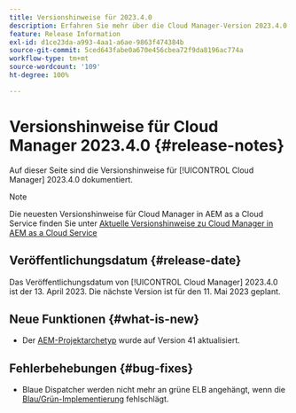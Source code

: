 ```yaml
---
title: Versionshinweise für 2023.4.0
description: Erfahren Sie mehr über die Cloud Manager-Version 2023.4.0.
feature: Release Information
exl-id: d1ce23da-a993-4aa1-a6ae-9863f474384b
source-git-commit: 5ced643fabe0a670e456cbea72f9da8196ac774a
workflow-type: tm+mt
source-wordcount: '109'
ht-degree: 100%

---
```


# Versionshinweise für Cloud Manager 2023.4.0 {#release-notes}

Auf dieser Seite sind die Versionshinweise für [!UICONTROL Cloud Manager] 2023.4.0 dokumentiert.

>[!NOTE]
>
>Die neuesten Versionshinweise für Cloud Manager in AEM as a Cloud Service finden Sie unter [Aktuelle Versionshinweise zu Cloud Manager in AEM as a Cloud Service](https://experienceleague.adobe.com/de/docs/experience-manager-cloud-service/content/release-notes/cloud-manager/current)

## Veröffentlichungsdatum {#release-date}

Das Veröffentlichungsdatum von [!UICONTROL Cloud Manager] 2023.4.0 ist der 13. April 2023. Die nächste Version ist für den 11. Mai 2023 geplant.

## Neue Funktionen {#what-is-new}

* Der [AEM-Projektarchetyp](https://experienceleague.adobe.com/de/docs/experience-manager-core-components/using/developing/archetype/overview) wurde auf Version 41 aktualisiert.

## Fehlerbehebungen {#bug-fixes}

* Blaue Dispatcher werden nicht mehr an grüne ELB angehängt, wenn die [Blau/Grün-Implementierung](/help/introduction.md#blue-green) fehlschlägt.
